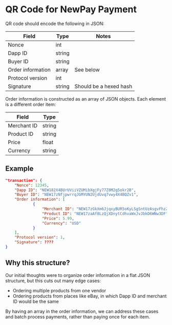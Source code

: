 # QR Code for NewPay Payment

QR code should encode the following in JSON:

| Field            | Type   | Notes                         |
| ---              | ---    | ---                           |
| Nonce            | int    |                               |
| Dapp ID          | string |                               |
| Buyer ID		   | string |								|
| Order information| array	| See below						|
| Protocol version | int    |                               |
| Signature        | string | Should be a hexed hash        |

Order information is constructed as an array of JSON objects. Each element is a different order item:

| Field            | Type   |
| ---              | ---    |
| Merchant ID	   | string	|
| Product ID	   | string	|
| Price			   | float	|
| Currency		   | string	|

## Example

```json
"transaction": {
	"Nonce": 12345,
	"Dapp ID": "NEW182X4BUrUViiVZUMibXgjFy77Z8M2g5okr2B",
	"Buyer ID": "NEW17zNfjpwrrqJGMYUN2UjdUvq7vwy4X4BQZv1",
	"Order information": [
			{
				"Merchant ID": "NEW17zGkXm6JjqxyBUR5oKyLSgSntUzAsgvFhzZ",
    			"Product ID": "NEW17zaAf8LzQjXDnytCdhvaWxJvJbkD6WNw3DF",
    			"Price": 5.99,
    			"Currency": "USD"
			}
	],
	"Protocol version": 1,
	"Signature": ????
}
```

## Why this structure?

Our initial thoughts were to organize order information in a flat JSON structure, but this cuts out many edge cases:

* Ordering multiple products from one vendor
* Ordering products from places like eBay, in which Dapp ID and merchant ID would be the same

By having an array in the order information, we can address these cases and batch process payments, rather than paying once for each item.
